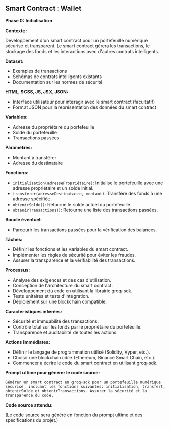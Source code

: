 ## Smart Contract : Wallet

**Phase 0: Initialisation**

**Contexte:** 

Développement d'un smart contract pour un portefeuille numérique sécurisé et transparent. Le smart contract gérera les transactions, le stockage des fonds et les interactions avec d'autres contrats intelligents.

**Dataset:**

* Exemples de transactions
* Schémas de contrats intelligents existants
* Documentation sur les normes de sécurité

**HTML, SCSS, JS, JSX, JSON:** 

* Interface utilisateur pour interagir avec le smart contract (facultatif)
* Format JSON pour la représentation des données du smart contract

**Variables:**

* Adresse du propriétaire du portefeuille
* Solde du portefeuille
* Transactions passées

**Paramètres:**

* Montant à transférer
* Adresse du destinataire

**Fonctions:**

* `initialisation(adressePropriétaire)`: Initialise le portefeuille avec une adresse propriétaire et un solde initial.
* `transferer(adresseDestinataire, montant)`: Transfère des fonds à une adresse spécifiée.
* `obtenirSolde()`: Retourne le solde actuel du portefeuille.
* `obtenirTransactions()`: Retourne une liste des transactions passées.

**Boucle éventuel:**

* Parcourir les transactions passées pour la vérification des balances.

**Tâches:**

* Définir les fonctions et les variables du smart contract.
* Implémenter les règles de sécurité pour éviter les fraudes.
* Assurer la transparence et la vérifiabilité des transactions.

**Processus:**

* Analyse des exigences et des cas d'utilisation.
* Conception de l'architecture du smart contract.
* Développement du code en utilisant la librairie groq-sdk.
* Tests unitaires et tests d'intégration.
* Déploiement sur une blockchain compatible.

**Caractéristiques inférées:**

* Sécurité et immuabilité des transactions.
* Contrôle total sur les fonds par le propriétaire du portefeuille.
* Transparence et auditabilité de toutes les actions.

**Actions immédiates:**

* Définir le langage de programmation utilisé (Solidity, Vyper, etc.).
* Choisir une blockchain cible (Ethereum, Binance Smart Chain, etc.).
* Commencer à écrire le code du smart contract en utilisant groq-sdk.

**Prompt ultime pour générer le code source:**

```
Générer un smart contract en groq-sdk pour un portefeuille numérique sécurisé, incluant les fonctions suivantes: initialisation, transfert, obtenirSolde et obtenirTransactions. Assurer la sécurité et la transparence du code.
```

**Code source attendu:**

(Le code source sera généré en fonction du prompt ultime et des spécifications du projet.)



